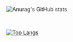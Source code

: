 ![Anurag's GitHub stats](https://github-readme-stats.vercel.app/api?username=andreigenestra&show_icons=true&theme=radical)

<br>

[![Top Langs](https://github-readme-stats.vercel.app/api/top-langs/?username=anuraghazra)](https://github.com/anuraghazra/github-readme-stats)
